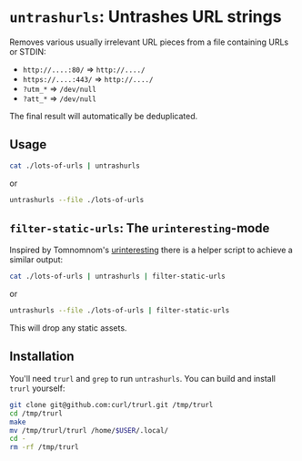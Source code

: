 # `untrashurls`: Untrashes URL strings

Removes various usually irrelevant URL pieces from a file containing URLs or STDIN:

- `http://....:80/` => `http://..../`
- `https://....:443/` => `http://..../`
- `?utm_*` => `/dev/null`
- `?att_*` => `/dev/null`

The final result will automatically be deduplicated.

## Usage

```bash
cat ./lots-of-urls | untrashurls
```

or 

```bash
untrashurls --file ./lots-of-urls
```

## `filter-static-urls`: The `urinteresting`-mode

Inspired by Tomnomnom's [urinteresting](https://github.com/tomnomnom/hacks/tree/master/urinteresting) there is a helper script to achieve a similar output:


```bash
cat ./lots-of-urls | untrashurls | filter-static-urls
```

or

```bash
untrashurls --file ./lots-of-urls | filter-static-urls
```

This will drop any static assets.

## Installation

You'll need `trurl` and `grep` to run `untrashurls`. You can build and install `trurl` yourself:

```bash
git clone git@github.com:curl/trurl.git /tmp/trurl
cd /tmp/trurl
make
mv /tmp/trurl/trurl /home/$USER/.local/
cd -
rm -rf /tmp/trurl
```


